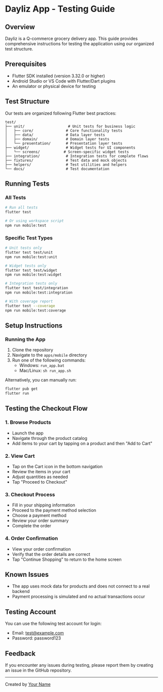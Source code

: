 # Dayliz App - Testing Guide

## Overview
Dayliz is a Q-commerce grocery delivery app. This guide provides comprehensive instructions for testing the application using our organized test structure.

## Prerequisites
- Flutter SDK installed (version 3.32.0 or higher)
- Android Studio or VS Code with Flutter/Dart plugins
- An emulator or physical device for testing

## Test Structure

Our tests are organized following Flutter best practices:

```
test/
├── unit/                    # Unit tests for business logic
│   ├── core/               # Core functionality tests
│   ├── data/               # Data layer tests
│   ├── domain/             # Domain layer tests
│   └── presentation/       # Presentation layer tests
├── widget/                 # Widget tests for UI components
│   └── screens/           # Screen-specific widget tests
├── integration/            # Integration tests for complete flows
├── fixtures/               # Test data and mock objects
├── helpers/                # Test utilities and helpers
└── docs/                   # Test documentation
```

## Running Tests

### All Tests
```bash
# Run all tests
flutter test

# Or using workspace script
npm run mobile:test
```

### Specific Test Types
```bash
# Unit tests only
flutter test test/unit
npm run mobile:test:unit

# Widget tests only
flutter test test/widget
npm run mobile:test:widget

# Integration tests only
flutter test test/integration
npm run mobile:test:integration

# With coverage report
flutter test --coverage
npm run mobile:test:coverage
```

## Setup Instructions

### Running the App
1. Clone the repository
2. Navigate to the `apps/mobile` directory
3. Run one of the following commands:
   - Windows: `run_app.bat`
   - Mac/Linux: `sh run_app.sh`
   
Alternatively, you can manually run:
```bash
flutter pub get
flutter run
```

## Testing the Checkout Flow

### 1. Browse Products
- Launch the app
- Navigate through the product catalog
- Add items to your cart by tapping on a product and then "Add to Cart"

### 2. View Cart
- Tap on the Cart icon in the bottom navigation
- Review the items in your cart
- Adjust quantities as needed
- Tap "Proceed to Checkout"

### 3. Checkout Process
- Fill in your shipping information
- Proceed to the payment method selection
- Choose a payment method
- Review your order summary
- Complete the order

### 4. Order Confirmation
- View your order confirmation
- Verify that the order details are correct
- Tap "Continue Shopping" to return to the home screen

## Known Issues
- The app uses mock data for products and does not connect to a real backend
- Payment processing is simulated and no actual transactions occur

## Testing Account
You can use the following test account for login:
- Email: test@example.com
- Password: password123

## Feedback
If you encounter any issues during testing, please report them by creating an issue in the GitHub repository.

---

Created by [Your Name](https://github.com/LazyDev-01) 